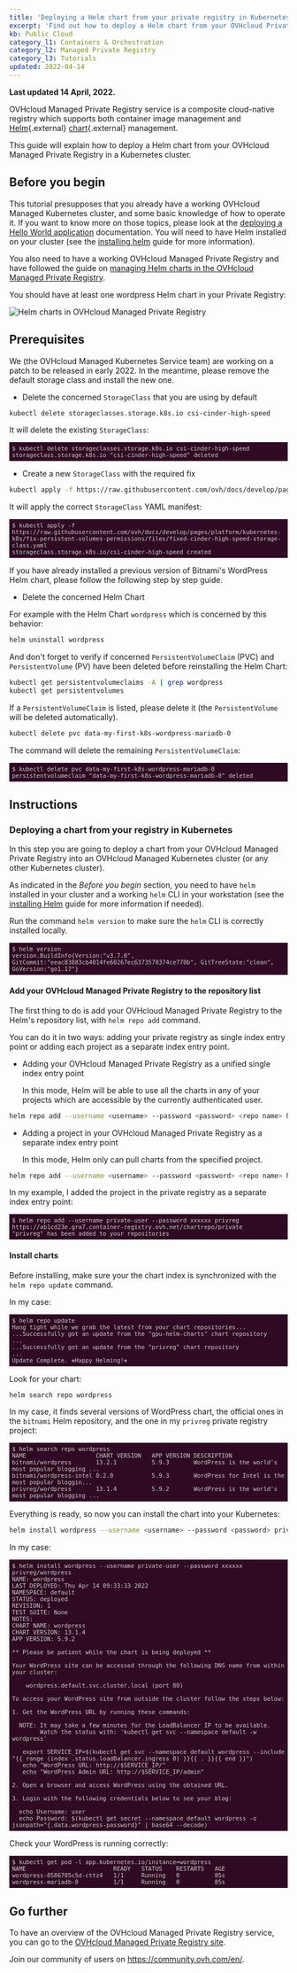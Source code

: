 ```yaml
---
title: 'Deploying a Helm chart from your private registry in Kubernetes'
excerpt: 'Find out how to deploy a Helm chart from your OVHcloud Private Registry in a Kubernetes cluster'
kb: Public Cloud
category_l1: Containers & Orchestration
category_l2: Managed Private Registry
category_l3: Tutorials
updated: 2022-04-14
---
```


**Last updated 14 April, 2022.**

<style>
 pre {
     font-size: 14px;
 }
 pre.console {
   background-color: #300A24; 
   color: #ccc;
   font-family: monospace;
   padding: 5px;
   margin-bottom: 5px;
 }
 pre.console code {
   border: solid 0px transparent;
   color: #ccc;
   font-family: monospace !important;
   font-size: 0.75em;
 }
 .small {
     font-size: 0.75em;
 }
</style>

OVHcloud Managed Private Registry service is a composite cloud-native registry which supports both container image management and [Helm](https://helm.sh/){.external} [chart](https://helm.sh/docs/topics/charts/){.external} management. 

This guide will explain how to deploy a Helm chart from your OVHcloud Managed Private Registry in a Kubernetes cluster.

## Before you begin

This tutorial presupposes that you already have a working OVHcloud Managed Kubernetes cluster, and some basic knowledge of how to operate it. If you want to know more on those topics, please look at the [deploying a Hello World application](/pages/platform/kubernetes-k8s/deploying-hello-world) documentation. You will need to have Helm installed on your cluster (see the [installing helm](/pages/platform/kubernetes-k8s/installing-helm) guide for more information).

You also need to have a working OVHcloud Managed Private Registry and have followed the guide on [managing Helm charts in the OVHcloud Managed Private Registry](/pages/platform/private-registry/using-helm-chart-museum).

You should have at least one wordpress Helm chart in your Private Registry:

![Helm charts in OVHcloud Managed Private Registry](images/helm-chart-in-ovh-private-registry.png)

## Prerequisites

We (the OVHcloud Managed Kubernetes Service team) are working on a patch to be released in early 2022. In the meantime, please remove the default storage class and install the new one.

- Delete the concerned `StorageClass` that you are using by default

```bash
kubectl delete storageclasses.storage.k8s.io csi-cinder-high-speed
```

It will delete the existing `StorageClass`:

<pre class="console"><code>$ kubectl delete storageclasses.storage.k8s.io csi-cinder-high-speed
storageclass.storage.k8s.io "csi-cinder-high-speed" deleted
</code></pre>

- Create a new `StorageClass` with the required fix

```bash
kubectl apply -f https://raw.githubusercontent.com/ovh/docs/develop/pages/platform/kubernetes-k8s/fix-persistent-volumes-permissions/files/fixed-cinder-high-speed-storage-class.yaml
```

It will apply the correct `StorageClass` YAML manifest:

<pre class="console"><code>$ kubectl apply -f https://raw.githubusercontent.com/ovh/docs/develop/pages/platform/kubernetes-k8s/fix-persistent-volumes-permissions/files/fixed-cinder-high-speed-storage-class.yaml
storageclass.storage.k8s.io/csi-cinder-high-speed created
</code></pre>

If you have already installed a previous version of Bitnami's WordPress Helm chart, please follow the following step by step guide.

- Delete the concerned Helm Chart

For example with the Helm Chart `wordpress` which is concerned by this behavior:

```bash
helm uninstall wordpress
```

And don't forget to verify if concerned `PersistentVolumeClaim` (PVC) and `PersistentVolume` (PV) have been deleted before reinstalling the Helm Chart:

```bash
kubectl get persistentvolumeclaims -A | grep wordpress
kubectl get persistentvolumes 
```

If a `PersistentVolumeClaim` is listed, please delete it (the `PersistentVolume` will be deleted automatically).

```bash
kubectl delete pvc data-my-first-k8s-wordpress-mariadb-0
```

The command will delete the remaining `PersistentVolumeClaim`:

<pre class="console"><code>$ kubectl delete pvc data-my-first-k8s-wordpress-mariadb-0
persistentvolumeclaim "data-my-first-k8s-wordpress-mariadb-0" deleted
</code></pre>

## Instructions

### Deploying a chart from your registry in Kubernetes

In this step you are going to deploy a chart from your OVHcloud Managed Private Registry into an OVHcloud Managed Kubernetes cluster (or any other Kubernetes cluster).

As indicated in the *Before you begin* section, you need to have `helm` installed in your cluster and a working `helm` CLI in your workstation (see the [installing Helm](/pages/platform/kubernetes-k8s/installing-helm) guide for more information if needed).

Run the command `helm version` to make sure the `helm` CLI is correctly installed locally.

<pre class="console"><code>$ helm version
version.BuildInfo{Version:"v3.7.0", GitCommit:"eeac83883cb4014fe60267ec6373570374ce770b", GitTreeState:"clean", GoVersion:"go1.17"}
</code></pre>

#### Add your OVHcloud Managed Private Registry to the repository list

The first thing to do is add your OVHcloud Managed Private Registry to the Helm's repository list, with `helm repo add` command.

You can do it in two ways: adding your private registry as single index entry point or adding each project as a separate index entry point.

- Adding your OVHcloud Managed Private Registry as a unified single index entry point

  In this mode, Helm will be able to use all the charts in any of your projects which are accessible by the currently authenticated user.
  

```bash
helm repo add --username <username> --password <password> <repo name> https://<repo url>/chartrepo
```

- Adding a project in your OVHcloud Managed Private Registry as a separate index entry point

  In this mode, Helm only can pull charts from the specified project.

```bash
helm repo add --username <username> --password <password> <repo name> https://<repo url>/chartrepo/<project>
```

In my example, I added the project in the private registry as a separate index entry point:

<pre class="console"><code>$ helm repo add --username private-user --password xxxxxx privreg https://ab1cd23e.gra7.container-registry.ovh.net/chartrepo/private
"privreg" has been added to your repositories
</code></pre>


#### Install charts

Before installing, make sure your the chart index is synchronized with the `helm repo update` command.

In my case:

<pre class="console"><code>$ helm repo update
Hang tight while we grab the latest from your chart repositories...
...Successfully got an update from the "gpu-helm-charts" chart repository
...
...Successfully got an update from the "privreg" chart repository
...
Update Complete. ⎈Happy Helming!⎈
</code></pre>

Look for your chart:

```bash 
helm search repo wordpress
```

In my case, it finds several versions of WordPress chart, the official ones in the `bitnami` Helm repository, and the one in my `privreg` private registry project:

<pre class="console"><code>$ helm search repo wordpress
NAME                   	CHART VERSION	APP VERSION	DESCRIPTION
bitnami/wordpress      	13.2.1       	5.9.3      	WordPress is the world's most popular blogging ...
bitnami/wordpress-intel	0.2.0        	5.9.3      	WordPress for Intel is the most popular bloggin...
privreg/wordpress      	13.1.4       	5.9.2      	WordPress is the world's most popular blogging ...
</code></pre>

Everything is ready, so now you can install the chart into your Kubernetes:

```bash
helm install wordpress --username <username> --password <password> privreg/wordpress
```

In my case:

<pre class="console"><code>$ helm install wordpress --username private-user --password xxxxxx privreg/wordpress
NAME: wordpress
LAST DEPLOYED: Thu Apr 14 09:33:33 2022
NAMESPACE: default
STATUS: deployed
REVISION: 1
TEST SUITE: None
NOTES:
CHART NAME: wordpress
CHART VERSION: 13.1.4
APP VERSION: 5.9.2

** Please be patient while the chart is being deployed **

Your WordPress site can be accessed through the following DNS name from within your cluster:

    wordpress.default.svc.cluster.local (port 80)

To access your WordPress site from outside the cluster follow the steps below:

1. Get the WordPress URL by running these commands:

  NOTE: It may take a few minutes for the LoadBalancer IP to be available.
        Watch the status with: 'kubectl get svc --namespace default -w wordpress'

   export SERVICE_IP=$(kubectl get svc --namespace default wordpress --include "{{ range (index .status.loadBalancer.ingress 0) }}{{ . }}{{ end }}")
   echo "WordPress URL: http://$SERVICE_IP/"
   echo "WordPress Admin URL: http://$SERVICE_IP/admin"

2. Open a browser and access WordPress using the obtained URL.

3. Login with the following credentials below to see your blog:

  echo Username: user
  echo Password: $(kubectl get secret --namespace default wordpress -o jsonpath="{.data.wordpress-password}" | base64 --decode)
</code></pre>

Check your WordPress is running correctly:

<pre class="console"><code>$ kubectl get pod -l app.kubernetes.io/instance=wordpress
NAME                         READY   STATUS    RESTARTS   AGE
wordpress-8586785c5d-cttz4   1/1     Running   0          85s
wordpress-mariadb-0          1/1     Running   0          85s
</code></pre>

## Go further

To have an overview of the OVHcloud Managed Private Registry service, you can go to the [OVHcloud Managed Private Registry site](/products/public-cloud-containers-orchestration-managed-private-registry).

Join our community of users on <https://community.ovh.com/en/>.